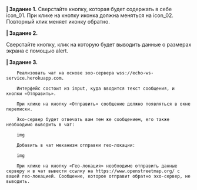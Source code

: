 **| Задание 1.**
Сверстайте кнопку, которая будет содержать в себе icon_01. При клике на кнопку иконка должна меняться на icon_02. Повторный клик меняет иконку обратно.

**| Задание 2.**

Сверстайте кнопку, клик на которую будет выводить данные о размерах экрана с помощью alert. 

**| Задание 3.**

        Реализовать чат на основе эхо-сервера wss://echo-ws-service.herokuapp.com.

        Интерфейс состоит из input, куда вводится текст сообщения, и кнопки «Отправить».

        При клике на кнопку «Отправить» сообщение должно появляться в окне переписки.

        Эхо-сервер будет отвечать вам тем же сообщением, его также необходимо выводить в чат:

        img

        Добавить в чат механизм отправки гео-локации:

        img

        При клике на кнопку «Гео-локация» необходимо отправить данные серверу и в чат вывести ссылку на https://www.openstreetmap.org/ с вашей гео-локацией. Сообщение, которое отправит обратно эхо-сервер, не выводить.




